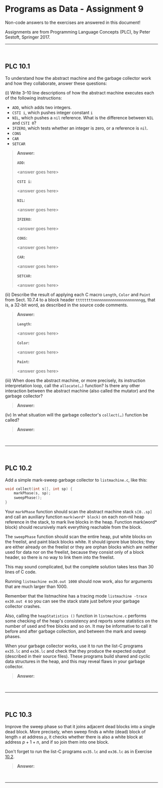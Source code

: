 # Programs as Data - Assignment 9

Non-code answers to the exercises are answered in this document!

Assignments are from Programming Language Concepts (PLC), by Peter Sestoft, Springer 2017.

---

</br>

## PLC 10.1

To understand how the abstract machine and the garbage collector work and how they collaborate, answer these questions:

(i) Write 3–10 line descriptions of how the abstract machine executes each of the following instructions:

* `ADD`, which adds two integers.
* `CSTI i`, which pushes integer constant `i`
* `NIL`, which pushes a `nil` reference. What is the difference between `NIL` and `CSTI 0`?
* `IFZERO`, which tests whether an integer is zero, or a reference is `nil`.
* `CONS`
* `CAR`
* `SETCAR`

> **Answer:**
>
> **`ADD`:**
>
> \<answer goes here\>
>
> **`CSTI i`:**
>
> \<answer goes here\>
>
> **`NIL`:**
>
> \<answer goes here\>
>
> **`IFZERO`:**
>
> \<answer goes here\>
>
> **`CONS`:**
>
> \<answer goes here\>
>
> **`CAR`:**
>
> \<answer goes here\>
>
> **`SETCAR`:**
>
> \<answer goes here\>

(ii) Describe the result of applying each C macro `Length`, `Color` and `Paint` from Sect. 10.7.4 to a block header `ttttttttnnnnnnnnnnnnnnnnnnnnnngg`, that is, a 32-bit word, as described in the source code comments.

> **Answer:**
>
> **`Length`:**
>
> \<answer goes here\>
>
> **`Color`:**
>
> \<answer goes here\>
>
> **`Paint`:**
>
> \<answer goes here\>

(iii) When does the abstract machine, or more precisely, its instruction interpretation loop, call the `allocate(…)` function? Is there any other interaction between the abstract machine (also called the mutator) and the garbage collector?

> **Answer:**

(iv) In what situation will the garbage collector's `collect(…)` function be called?

> **Answer:**

</br>

---

</br>

## PLC 10.2

Add a simple mark-sweep garbage collector to `listmachine.c`, like this:

```c
void collect(int s[], int sp) {
    markPhase(s, sp);
    sweepPhase();
}
```

Your `markPhase` function should scan the abstract machine stack `s[0..sp]` and call an auxiliary function `mark(word* block)` on each non-nil heap reference in the stack, to mark live blocks in the heap. Function mark(word* block) should recursively mark everything reachable from the block.

The `sweepPhase` function should scan the entire heap, put white blocks on the freelist, and paint black blocks white. It should ignore blue blocks; they are either already on the freelist or they are orphan blocks which are neither used for data nor on the freelist, because they consist only of a block header, so there is no way to link them into the freelist.

This may sound complicated, but the complete solution takes less than 30 lines of C code.

Running `listmachine ex30.out 1000` should now work, also for arguments that are much larger than 1000.

Remember that the listmachine has a tracing mode `listmachine -trace ex30.out 4` so you can see the stack state just before your garbage collector crashes.

Also, calling the `heapStatistics ()` function in `listmachine.c` performs some checking of the heap's consistency and reports some statistics on the number of used and free blocks and so on. It may be informative to call it before and after garbage collection, and between the mark and sweep phases.

When your garbage collector works, use it to run the list-C programs `ex35.lc` and `ex36.lc` and check that they produce the expected output (described in their source files). These programs build shared and cyclic data structures in the heap, and this may reveal flaws in your garbage collector.

> **Answer:**

</br>

---

</br>

## PLC 10.3

Improve the sweep phase so that it joins adjacent dead blocks into a single dead block. More precisely, when sweep finds a white (dead) block of length *`n`* at address *`p`*, it checks whether there is also a white block at address $p + 1 + n$, and if so join them into one block.

Don't forget to run the list-C programs `ex35.lc` and `ex36.lc` as in Exercise [10.2](#plc-102).

> **Answer:**

</br>

---
